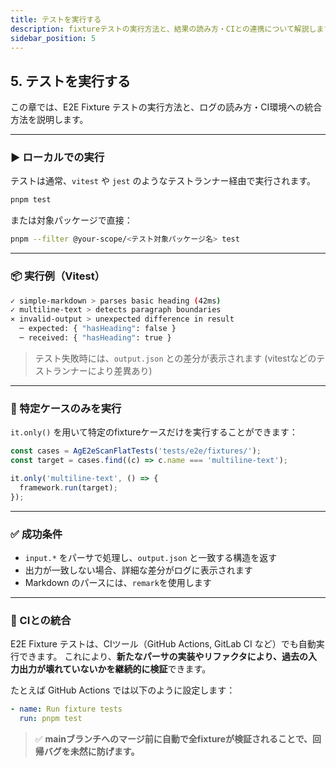 ```yaml
---
title: テストを実行する
description: fixtureテストの実行方法と、結果の読み方・CIとの連携について解説します。
sidebar_position: 5
---
```


## 5. テストを実行する

この章では、E2E Fixture テストの実行方法と、ログの読み方・CI環境への統合方法を説明します。

---

### ▶ ローカルでの実行

テストは通常、`vitest` や `jest` のようなテストランナー経由で実行されます。

```bash
pnpm test
```

または対象パッケージで直接：

```bash
pnpm --filter @your-scope/<テスト対象パッケージ名> test
```

---

### 📦 実行例（Vitest）

```bash
✓ simple-markdown > parses basic heading (42ms)
✓ multiline-text > detects paragraph boundaries
⨯ invalid-output > unexpected difference in result
  ─ expected: { "hasHeading": false }
  ─ received: { "hasHeading": true }
```

> テスト失敗時には、`output.json` との差分が表示されます (vitestなどのテストランナーにより差異あり)

---

### 🔁 特定ケースのみを実行

`it.only()` を用いて特定のfixtureケースだけを実行することができます：

```ts
const cases = AgE2eScanFlatTests('tests/e2e/fixtures/');
const target = cases.find((c) => c.name === 'multiline-text');

it.only('multiline-text', () => {
  framework.run(target);
});
```

---

### ✅ 成功条件

- `input.*` をパーサで処理し、`output.json` と一致する構造を返す
- 出力が一致しない場合、詳細な差分がログに表示されます
- Markdown のパースには、`remark`を使用します

---

### 🤖 CIとの統合

E2E Fixture テストは、CIツール（GitHub Actions, GitLab CI など）でも自動実行できます。
これにより、**新たなパーサの実装やリファクタにより、過去の入力出力が壊れていないかを継続的に検証**できます。

たとえば GitHub Actions では以下のように設定します：

```yaml
- name: Run fixture tests
  run: pnpm test
```

> ✅ **mainブランチへのマージ前に自動で全fixtureが検証されることで、回帰バグを未然に防げます。**
